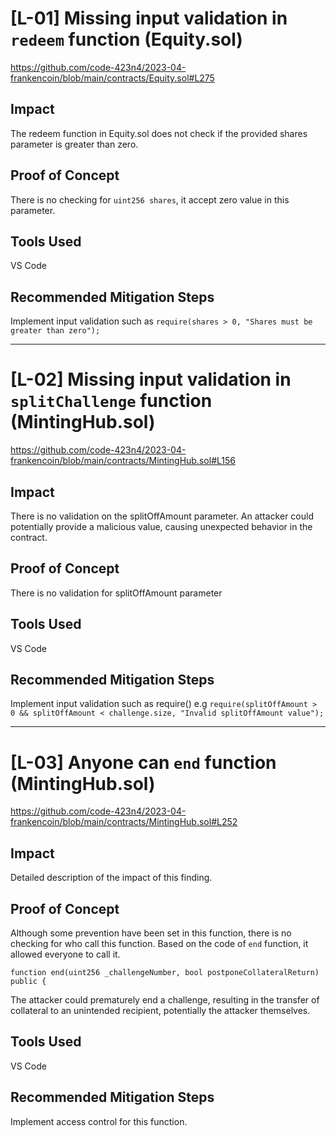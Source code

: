# [L-01] Missing input validation in `redeem` function (Equity.sol)

https://github.com/code-423n4/2023-04-frankencoin/blob/main/contracts/Equity.sol#L275
## Impact
The redeem function in Equity.sol does not check if the provided shares parameter is greater than zero. 

## Proof of Concept
There is no checking for `uint256 shares`, it accept zero value in this parameter.

## Tools Used
VS Code

## Recommended Mitigation Steps
Implement input validation such as `require(shares > 0, "Shares must be greater than zero");`

---

# [L-02] Missing input validation in `splitChallenge` function (MintingHub.sol)
https://github.com/code-423n4/2023-04-frankencoin/blob/main/contracts/MintingHub.sol#L156

## Impact
There is no validation on the splitOffAmount parameter. An attacker could potentially provide a malicious value, causing unexpected behavior in the contract. 

## Proof of Concept
There is no validation for splitOffAmount parameter

## Tools Used
VS Code

## Recommended Mitigation Steps
Implement input validation such as require()
e.g 
`require(splitOffAmount > 0 && splitOffAmount < challenge.size, "Invalid splitOffAmount value");`

--- 

# [L-03] Anyone can `end` function  (MintingHub.sol)
https://github.com/code-423n4/2023-04-frankencoin/blob/main/contracts/MintingHub.sol#L252

## Impact
Detailed description of the impact of this finding.

## Proof of Concept
Although some prevention have been set in this function, there is no checking for who call this function.
Based on the code of `end` function, it allowed everyone to call it.
```
function end(uint256 _challengeNumber, bool postponeCollateralReturn) public {
```

The attacker could prematurely end a challenge, resulting in the transfer of collateral to an unintended recipient, potentially the attacker themselves. 

## Tools Used
VS Code

## Recommended Mitigation Steps
Implement access control for this function.